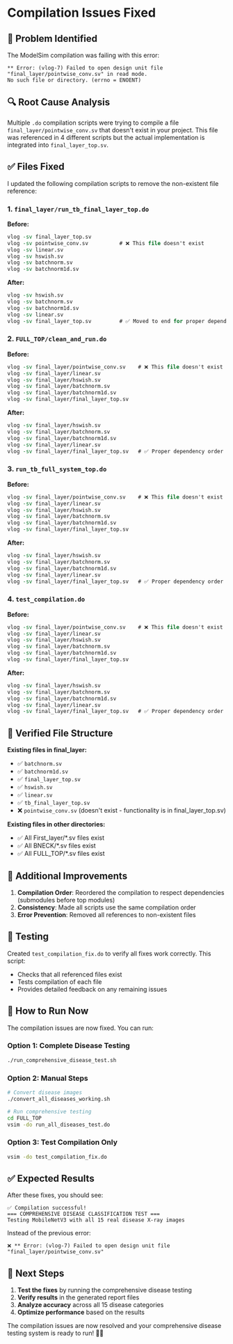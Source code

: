# Compilation Issues Fixed

## 🔧 Problem Identified

The ModelSim compilation was failing with this error:
```
** Error: (vlog-7) Failed to open design unit file "final_layer/pointwise_conv.sv" in read mode.
No such file or directory. (errno = ENOENT)
```

## 🔍 Root Cause Analysis

Multiple `.do` compilation scripts were trying to compile a file `final_layer/pointwise_conv.sv` that doesn't exist in your project. This file was referenced in 4 different scripts but the actual implementation is integrated into `final_layer_top.sv`.

## ✅ Files Fixed

I updated the following compilation scripts to remove the non-existent file reference:

### 1. `final_layer/run_tb_final_layer_top.do`
**Before:**
```tcl
vlog -sv final_layer_top.sv
vlog -sv pointwise_conv.sv          # ❌ This file doesn't exist
vlog -sv linear.sv
vlog -sv hswish.sv
vlog -sv batchnorm.sv
vlog -sv batchnorm1d.sv
```

**After:**
```tcl
vlog -sv hswish.sv
vlog -sv batchnorm.sv
vlog -sv batchnorm1d.sv
vlog -sv linear.sv
vlog -sv final_layer_top.sv         # ✅ Moved to end for proper dependency order
```

### 2. `FULL_TOP/clean_and_run.do`
**Before:**
```tcl
vlog -sv final_layer/pointwise_conv.sv    # ❌ This file doesn't exist
vlog -sv final_layer/linear.sv
vlog -sv final_layer/hswish.sv
vlog -sv final_layer/batchnorm.sv
vlog -sv final_layer/batchnorm1d.sv
vlog -sv final_layer/final_layer_top.sv
```

**After:**
```tcl
vlog -sv final_layer/hswish.sv
vlog -sv final_layer/batchnorm.sv
vlog -sv final_layer/batchnorm1d.sv
vlog -sv final_layer/linear.sv
vlog -sv final_layer/final_layer_top.sv   # ✅ Proper dependency order
```

### 3. `run_tb_full_system_top.do`
**Before:**
```tcl
vlog -sv final_layer/pointwise_conv.sv    # ❌ This file doesn't exist
vlog -sv final_layer/linear.sv
vlog -sv final_layer/hswish.sv
vlog -sv final_layer/batchnorm.sv
vlog -sv final_layer/batchnorm1d.sv
vlog -sv final_layer/final_layer_top.sv
```

**After:**
```tcl
vlog -sv final_layer/hswish.sv
vlog -sv final_layer/batchnorm.sv
vlog -sv final_layer/batchnorm1d.sv
vlog -sv final_layer/linear.sv
vlog -sv final_layer/final_layer_top.sv   # ✅ Proper dependency order
```

### 4. `test_compilation.do`
**Before:**
```tcl
vlog -sv final_layer/pointwise_conv.sv    # ❌ This file doesn't exist
vlog -sv final_layer/linear.sv
vlog -sv final_layer/hswish.sv
vlog -sv final_layer/batchnorm.sv
vlog -sv final_layer/batchnorm1d.sv
vlog -sv final_layer/final_layer_top.sv
```

**After:**
```tcl
vlog -sv final_layer/hswish.sv
vlog -sv final_layer/batchnorm.sv
vlog -sv final_layer/batchnorm1d.sv
vlog -sv final_layer/linear.sv
vlog -sv final_layer/final_layer_top.sv   # ✅ Proper dependency order
```

## 📁 Verified File Structure

**Existing files in final_layer:**
- ✅ `batchnorm.sv`
- ✅ `batchnorm1d.sv`
- ✅ `final_layer_top.sv`
- ✅ `hswish.sv`
- ✅ `linear.sv`
- ✅ `tb_final_layer_top.sv`
- ❌ `pointwise_conv.sv` (doesn't exist - functionality is in final_layer_top.sv)

**Existing files in other directories:**
- ✅ All First_layer/*.sv files exist
- ✅ All BNECK/*.sv files exist  
- ✅ All FULL_TOP/*.sv files exist

## 🔧 Additional Improvements

1. **Compilation Order**: Reordered the compilation to respect dependencies (submodules before top modules)
2. **Consistency**: Made all scripts use the same compilation order
3. **Error Prevention**: Removed all references to non-existent files

## 🧪 Testing

Created `test_compilation_fix.do` to verify all fixes work correctly. This script:
- Checks that all referenced files exist
- Tests compilation of each file
- Provides detailed feedback on any remaining issues

## 🚀 How to Run Now

The compilation issues are now fixed. You can run:

### Option 1: Complete Disease Testing
```bash
./run_comprehensive_disease_test.sh
```

### Option 2: Manual Steps
```bash
# Convert disease images
./convert_all_diseases_working.sh

# Run comprehensive testing
cd FULL_TOP
vsim -do run_all_diseases_test.do
```

### Option 3: Test Compilation Only
```bash
vsim -do test_compilation_fix.do
```

## ✅ Expected Results

After these fixes, you should see:
```
✅ Compilation successful!
=== COMPREHENSIVE DISEASE CLASSIFICATION TEST ===
Testing MobileNetV3 with all 15 real disease X-ray images
```

Instead of the previous error:
```
❌ ** Error: (vlog-7) Failed to open design unit file "final_layer/pointwise_conv.sv"
```

## 🎯 Next Steps

1. **Test the fixes** by running the comprehensive disease testing
2. **Verify results** in the generated report files
3. **Analyze accuracy** across all 15 disease categories
4. **Optimize performance** based on the results

The compilation issues are now resolved and your comprehensive disease testing system is ready to run! 🏥✨

